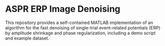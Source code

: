 # ASPR ERP Image Denoising

This repository provides a self-contained MATLAB implementation of an algorithm for the fast denoising of single-trial event-related potentials (ERP) by amplitude shrinkage and phase regularization, including a demo script and example dataset.